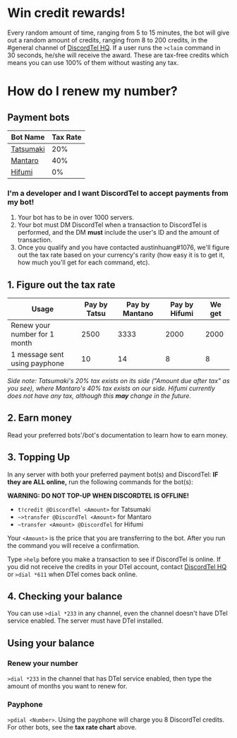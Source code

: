 # Win credit rewards!
Every random amount of time, ranging from 5 to 15 minutes, the bot will give out a random amount of credits, ranging from 8 to 200 credits, in the #general channel of [DiscordTel HQ](https://discord.gg/RN7pxrB). If a user runs the `>claim` command in 30 seconds, he/she will receive the award. These are tax-free credits which means you can use 100% of them without wasting any tax.

# How do I renew my number?

## Payment bots

| Bot Name                                         | Tax Rate |
|--------------------------------------------------|----------|
| [Tatsumaki](http://tatsumaki.xyz)                | 20%      |
| [Mantaro](https://github.com/Mantaro/MantaroBot) | 40%      |
| [Hifumi](http://hifumibot.xyz/)                  | 0%       |

### I'm a developer and I want DiscordTel to accept payments from my bot!
1. Your bot has to be in over 1000 servers.
2. Your bot must DM DiscordTel when a transaction to DiscordTel is performed, and the DM **must** include the user's ID and the amount of transaction.
3. Once you qualify and you have contacted austinhuang#1076, we'll figure out the tax rate based on your currency's rarity (how easy it is to get it, how much you'll get for each command, etc).

## 1. Figure out the tax rate

| Usage                         | Pay by Tatsu | Pay by Mantano | Pay by Hifumi | We get |
|-------------------------------|--------------|----------------|---------------|--------|
| Renew your number for 1 month | 2500         | 3333           | 2000          | 2000   |
| 1 message sent using payphone | 10           | 14             | 8             | 8      |

*Side note: Tatsumaki's 20% tax exists on its side ("Amount due after tax" as you see), where Mantaro's 40% tax exists on our side. Hifumi currently does not have any tax, although this **may** change in the future.*

## 2. Earn money

Read your preferred bots'/bot's documentation to learn how to earn money.

## 3. Topping Up
In any server with both your preferred payment bot(s) and DiscordTel: **IF they are ALL online,** run the following commands for the bot(s):

**WARNING: DO NOT TOP-UP WHEN DISCORDTEL IS OFFLINE!**

* `t!credit @DiscordTel <Amount>` for Tatsumaki
* `~>transfer @DiscordTel <Amount>` for Mantaro
* `~transfer <Amount> @DiscordTel` for Hifumi

Your `<Amount>` is the price that you are transferring to the bot. After you run the command you will receive a confirmation.

Type `>help` before you make a transaction to see if DiscordTel is online. If you did not receive the credits in your DTel account, contact [DiscordTel HQ](https://discord.gg/RN7pxrB) or `>dial *611` when DTel comes back online.

## 4. Checking your balance
You can use `>dial *233` in any channel, even the channel doesn't have DTel service enabled. The server must have DTel installed.

## Using your balance
### Renew your number
`>dial *233` in the channel that has DTel service enabled, then type the amount of months you want to renew for.

### Payphone
`>pdial <Number>`.
Using the payphone will charge you 8 DiscordTel credits. For other bots, see the **tax rate chart** above.
